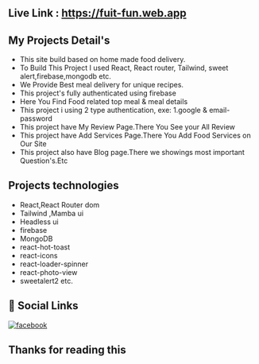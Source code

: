 # 

## Live Link : https://fuit-fun.web.app

## My Projects Detail's

- This site build based on home made food delivery. <br/>
- To Build This Project I used React, React router, Tailwind, sweet alert,firebase,mongodb etc. <br/>
- We Provide Best meal delivery for unique recipes.<br/>
- This project's fully authenticated using firebase <br/>
- Here You Find Food related top meal & meal details<br/>
- This project i using 2 type authentication, exe: 1.google & email-password <br/>
- This project have My Review Page.There You See your All Review<br/>
- This project have Add Services Page.There You Add Food Services on Our Site<br/>
- This project also have Blog page.There we showings most important Question's.Etc<br/>

## Projects technologies

- React,React Router dom<br/>
- Tailwind ,Mamba ui<br/>
- Headless ui<br/>
- firebase <br/>
- MongoDB <br/>
- react-hot-toast <br/>
- react-icons <br/>
- react-loader-spinner <br/>
- react-photo-view <br/>
- sweetalert2 etc.

## 🔗 Social Links

[![facebook](https://img.shields.io/badge/Facebook-1877F2?style=for-the-badge&logo=facebook&logoColor=white)](https://www.facebook.com/profile.php?id=100012625785017)
## Thanks for reading this
